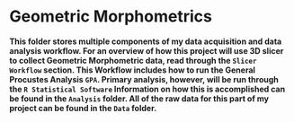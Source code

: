 # Geometric Morphometrics

**This folder stores multiple components of my data acquisition and data analysis workflow. For an overview of how this project will use 3D slicer to collect Geometric Morphometric data, read through the `Slicer Workflow` section. This Workflow includes how to run the General Procustes Analysis `GPA`. Primary analysis, however, will be run through the `R Statistical Software` Information on how this is accomplished can be found in the `Analysis` folder. All of the raw data for this part of my project can be found in the `Data` folder.**
